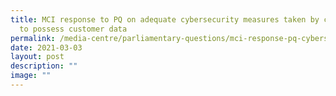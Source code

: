 ```yaml
---
title: MCI response to PQ on adequate cybersecurity measures taken by companies
  to possess customer data
permalink: /media-centre/parliamentary-questions/mci-response-pq-cybersecurity-measures-companies-customer-data/
date: 2021-03-03
layout: post
description: ""
image: ""
---
```


